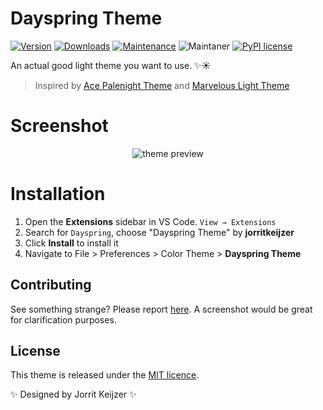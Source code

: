 # Dayspring Theme

[![Version](https://vsmarketplacebadge.apphb.com/version/JorritKeijzer.vscode-dayspring-theme.svg)](https://marketplace.visualstudio.com/items?itemName=JorritKeijzer.vscode-dayspring-theme) [![Downloads](https://img.shields.io/vscode-marketplace/d/JorritKeijzer.vscode-dayspring-theme.svg)](https://marketplace.visualstudio.com/items?itemName=JorritKeijzer.vscode-dayspring-theme) [![Maintenance](https://img.shields.io/badge/Maintained%3F-yes-green.svg)](https://GitHub.com/Naereen/StrapDown.js/graphs/commit-activity) ![Maintaner](https://img.shields.io/badge/maintainer-JorritKeijzer-blue) [![PyPI license](https://img.shields.io/pypi/l/ansicolortags.svg)](https://pypi.python.org/pypi/ansicolortags/)

An actual good light theme you want to use. ✨☀️

> Inspired by [Ace Palenight Theme](https://github.com/acestojanoski/ace-palenight) and [Marvelous Light Theme](https://github.com/christian-vogel/marvelous-light#marvelous-light-color-theme-for-visual-studio-code)

# Screenshot
<div align="center"> 

![theme preview](https://i.imgur.com/AgoROCp.png)

</div>

# Installation

1. Open the **Extensions** sidebar in VS Code. `View → Extensions`
1. Search for `Dayspring`, choose "Dayspring Theme" by **jorritkeijzer**
1. Click **Install** to install it
2. Navigate to File > Preferences > Color Theme > **Dayspring Theme**

## Contributing

See something strange? Please report [here](https://github.com/JorritKeijzer/vscode-dayspring-theme/issues). A screenshot would be great for clarification purposes.

## License

This theme is released under the [MIT licence](https://github.com/JorritKeijzer/vscode-dayspring-theme/blob/master/license.md).

✨ Designed by Jorrit Keijzer  ✨
